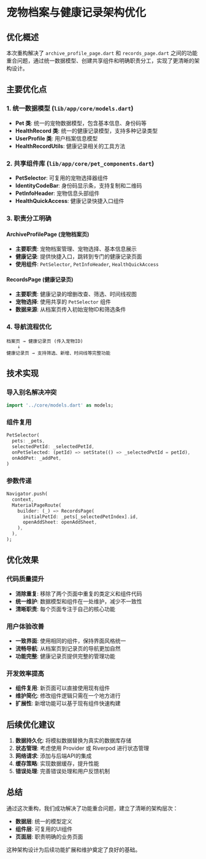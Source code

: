 # 宠物档案与健康记录架构优化

## 优化概述

本次重构解决了 `archive_profile_page.dart` 和 `records_page.dart` 之间的功能重合问题，通过统一数据模型、创建共享组件和明确职责分工，实现了更清晰的架构设计。

## 主要优化点

### 1. 统一数据模型 (`lib/app/core/models.dart`)

- **Pet 类**: 统一的宠物数据模型，包含基本信息、身份码等
- **HealthRecord 类**: 统一的健康记录模型，支持多种记录类型
- **UserProfile 类**: 用户档案信息模型
- **HealthRecordUtils**: 健康记录相关的工具方法

### 2. 共享组件库 (`lib/app/core/pet_components.dart`)

- **PetSelector**: 可复用的宠物选择器组件
- **IdentityCodeBar**: 身份码显示条，支持复制和二维码
- **PetInfoHeader**: 宠物信息头部组件
- **HealthQuickAccess**: 健康记录快捷入口组件

### 3. 职责分工明确

#### ArchiveProfilePage (宠物档案页)
- **主要职责**: 宠物档案管理、宠物选择、基本信息展示
- **健康记录**: 提供快捷入口，跳转到专门的健康记录页面
- **使用组件**: `PetSelector`, `PetInfoHeader`, `HealthQuickAccess`

#### RecordsPage (健康记录页)
- **主要职责**: 健康记录的增删改查、筛选、时间线视图
- **宠物选择**: 使用共享的 `PetSelector` 组件
- **数据来源**: 从档案页传入初始宠物ID和筛选条件

### 4. 导航流程优化

```
档案页 → 健康记录页 (传入宠物ID)
    ↓
健康记录页 → 支持筛选、新增、时间线等完整功能
```

## 技术实现

### 导入别名解决冲突
```dart
import '../core/models.dart' as models;
```

### 组件复用
```dart
PetSelector(
  pets: _pets,
  selectedPetId: _selectedPetId,
  onPetSelected: (petId) => setState(() => _selectedPetId = petId),
  onAddPet: _addPet,
)
```

### 参数传递
```dart
Navigator.push(
  context,
  MaterialPageRoute(
    builder: (_) => RecordsPage(
      initialPetId: _pets[_selectedPetIndex].id,
      openAddSheet: openAddSheet,
    ),
  ),
);
```

## 优化效果

### 代码质量提升
- **消除重复**: 移除了两个页面中重复的类定义和组件代码
- **统一维护**: 数据模型和组件在一处维护，减少不一致性
- **清晰职责**: 每个页面专注于自己的核心功能

### 用户体验改善
- **一致界面**: 使用相同的组件，保持界面风格统一
- **流畅导航**: 从档案页到记录页的导航更加自然
- **功能完整**: 健康记录页提供完整的管理功能

### 开发效率提高
- **组件复用**: 新页面可以直接使用现有组件
- **维护简化**: 修改组件逻辑只需在一个地方进行
- **扩展性**: 新增功能可以基于现有组件快速构建

## 后续优化建议

1. **数据持久化**: 将模拟数据替换为真实的数据库存储
2. **状态管理**: 考虑使用 Provider 或 Riverpod 进行状态管理
3. **网络请求**: 添加与后端API的集成
4. **缓存策略**: 实现数据缓存，提升性能
5. **错误处理**: 完善错误处理和用户反馈机制

## 总结

通过这次重构，我们成功解决了功能重合问题，建立了清晰的架构层次：

- **数据层**: 统一的模型定义
- **组件层**: 可复用的UI组件
- **页面层**: 职责明确的业务页面

这种架构设计为后续功能扩展和维护奠定了良好的基础。
